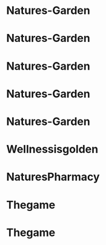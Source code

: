 # Natures-Garden
# Natures-Garden
# Natures-Garden
# Natures-Garden
# Natures-Garden
# Wellnessisgolden
# NaturesPharmacy
# Thegame
# Thegame
